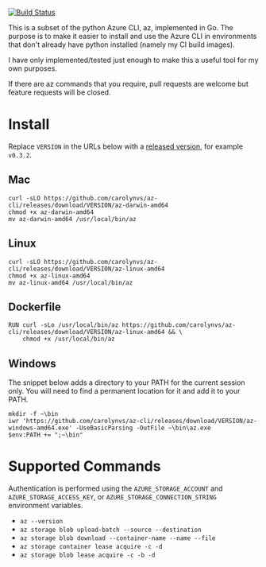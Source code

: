[![Build Status](https://travis-ci.org/carolynvs/az-cli.svg?branch=master)](https://travis-ci.org/carolynvs/az-cli)

This is a subset of the python Azure CLI, az, implemented in Go. The purpose
is to make it easier to install and use the Azure CLI in environments that don't
already have python installed (namely my CI build images).

I have only implemented/tested just enough to make this a useful tool for my own
purposes.

If there are az commands that you require, pull requests are welcome but
feature requests will be closed.

# Install
Replace `VERSION` in the URLs below with a [released
version](https://github.com/carolynvs/az-cli/releases), for example `v0.3.2`.

## Mac

```
curl -sLO https://github.com/carolynvs/az-cli/releases/download/VERSION/az-darwin-amd64
chmod +x az-darwin-amd64
mv az-darwin-amd64 /usr/local/bin/az
```

## Linux

```
curl -sLO https://github.com/carolynvs/az-cli/releases/download/VERSION/az-linux-amd64
chmod +x az-linux-amd64
mv az-linux-amd64 /usr/local/bin/az
```

## Dockerfile

```
RUN curl -sLo /usr/local/bin/az https://github.com/carolynvs/az-cli/releases/download/VERSION/az-linux-amd64 && \
    chmod +x /usr/local/bin/az
```

## Windows

The snippet below adds a directory to your PATH for the current session only.
You will need to find a permanent location for it and add it to your PATH.

```
mkdir -f ~\bin
iwr 'https://github.com/carolynvs/az-cli/releases/download/VERSION/az-windows-amd64.exe' -UseBasicParsing -OutFile ~\bin\az.exe
$env:PATH += ";~\bin"
```

# Supported Commands

Authentication is performed using the `AZURE_STORAGE_ACCOUNT` and `AZURE_STORAGE_ACCESS_KEY`, or `AZURE_STORAGE_CONNECTION_STRING` environment variables.

* `az --version`
* `az storage blob upload-batch --source --destination`
* `az storage blob download --container-name --name --file`
* `az storage container lease acquire -c -d`
* `az storage blob lease acquire -c -b -d`
